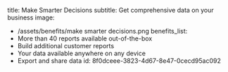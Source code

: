title: Make Smarter Decisions
subtitle: Get comprehensive data on your business
image:
  - /assets/benefits/make smarter decisions.png
benefits_list:
  - More than 40 reports available out-of-the-box
  - Build additional customer reports
  - Your data available anywhere on any device
  - Export and share data
id: 8f0dceee-3823-4d67-8e47-0cecd95ac092
